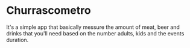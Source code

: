 # Churrascometro
It's a simple app that basically messure the amount of meat, beer and drinks that you'll need based on the number adults, kids and the events duration.
